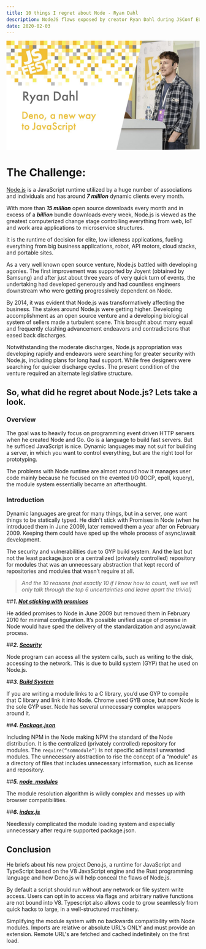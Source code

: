```yaml
---
title: 10 things I regret about Node - Ryan Dahl
description: NodeJS flaws exposed by creator Ryan Dahl during JSConf EU, 2018...
date: 2020-02-03
---
```


![](./assets/ryan-dahl.jpg)

# The Challenge:

<u>Node.js</u> is a JavaScript runtime utilized by a huge number of associations and individuals and has around **_7 million_** dynamic clients every month.

With more than **_15 million_** open source downloads every month and in excess of a **_billion_** bundle downloads every week, Node.js is viewed as the greatest computerized change stage controlling everything from web, IoT and work area applications to microservice structures.

It is the runtime of decision for elite, low idleness applications, fueling everything from big business applications, robot, API motors, cloud stacks, and portable sites.

As a very well known open source venture, Node.js battled with developing agonies. The first improvement was supported by Joyent (obtained by Samsung) and after just about three years of very quick turn of events, the undertaking had developed generously and had countless engineers downstream who were getting progressively dependent on Node.

By 2014, it was evident that Node.js was transformatively affecting the business. The stakes around Node.js were getting higher. Developing accomplishment as an open source venture and a developing biological system of sellers made a turbulent scene. This brought about many equal and frequently clashing advancement endeavors and contradictions that eased back discharges.

Notwithstanding the moderate discharges, Node.js appropriation was developing rapidly and endeavors were searching for greater security with Node.js, including plans for long haul support. While free designers were searching for quicker discharge cycles. The present condition of the venture required an alternate legislative structure.

## So, what did he regret about Node.js? Lets take a look.

### Overview

The goal was to heavily focus on programming event driven HTTP servers when he created Node and Go. Go is a language to build fast servers. But he sufficed JavaScript is nice. Dynamic languages may not suit for building a server, in which you want to control everything, but are the right tool for prototyping.

The problems with Node runtime are almost around how it manages user code mainly because he focused on the evented I/O (IOCP, epoll, kquery), the module system essentially became an afterthought.

### Introduction

Dynamic languages are great for many things, but in a server, one want things to be statically typed. He didn't stick with Promises in Node (when he introduced them in June 2009), later removed them a year after on February 2009. Keeping them could have sped up the whole process of async/await development.

The security and vulnerabilities due to GYP build system. And the last but not the least package.json or a centralized (privately controlled) repository for modules that was an unnecessary abstraction that kept record of repositories and modules that wasn’t require at all.

> _And the 10 reasons (not exactly 10 if I know how to count, well we will only talk through the top 6 uncertainties and leave apart the trivial)_

##**_1. <u>Not sticking with promises_**</u>

He added promises to Node in June 2009 but removed them in February 2010 for minimal configuration. It’s possible unified usage of promise in Node would have sped the delivery of the standardization and async/await process.

##**_2. <u>Security_**</u>

Node program can access all the system calls, such as writing to the disk, accessing to the network. This is due to build system (GYP) that he used on Node.js.

##**_3. <u>Build System_**</u>

If you are writing a module links to a C library, you’d use GYP to compile that C library and link it into Node. Chrome used GYB once, but now Node is the sole GYP user. Node has several unnecessary complex wrappers around it.

##**_4. <u>Package.json_**</u>

Including NPM in the Node making NPM the standard of the Node distribution. It is the centralized (privately controlled) repository for modules. The `require(“sommodule”)` is not specific ad install unwanted modules. The unnecessary abstraction to rise the concept of a “module” as a directory of files that includes unnecessary information, such as license and repository.

##**_5. <u>node_modules_**</u>

The module resolution algorithm is wildly complex and messes up with browser compatibilities.

##**_6. <u>index.js_**</u>

Needlessly complicated the module loading system and especially unnecessary after require supported package.json.

## Conclusion

He briefs about his new project Deno.js, a runtime for JavaScript and TypeScript based on the V8 JavaScript engine and the Rust programming language and how Deno.js will help conceal the flaws of Node.js.

By default a script should run without any network or file system write access. Users can opt in to access via flags and arbitrary native functions are not bound into V8. Typescript also allows code to grow seamlessly from quick hacks to large, in a well-structured machinery.

Simplifying the module system with no backwards compatibility with Node modules. Imports are relative or absolute URL's ONLY and must provide an extension. Remote URL's are fetched and cached indefinitely on the first load.
